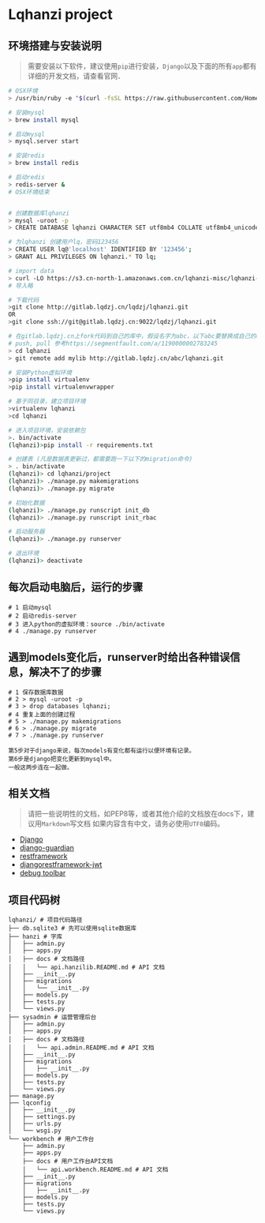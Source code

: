 Lqhanzi project
===============

环境搭建与安装说明
-------------
> 需要安装以下软件，建议使用`pip`进行安装，`Django`以及下面的所有`app`都有详细的开发文档，请查看官网．

```bash
# OSX环境
> /usr/bin/ruby -e "$(curl -fsSL https://raw.githubusercontent.com/Homebrew/install/master/install)"

# 安装mysql
> brew install mysql

# 启动mysql
> mysql.server start

# 安装redis
> brew install redis

# 启动redis
> redis-server &
# OSX环境结束


# 创建数据库lqhanzi
> mysql -uroot -p
> CREATE DATABASE lqhanzi CHARACTER SET utf8mb4 COLLATE utf8mb4_unicode_520_ci;

# 为lqhanzi 创建用户lq，密码123456
> CREATE USER lq@'localhost' IDENTIFIED BY '123456';
> GRANT ALL PRIVILEGES ON lqhanzi.* TO lq;

# import data
> curl -LO https://s3.cn-north-1.amazonaws.com.cn/lqhanzi-misc/lqhanzi-sql-20170205.zip
# 导入略

# 下载代码
>git clone http://gitlab.lqdzj.cn/lqdzj/lqhanzi.git
OR
>git clone ssh://git@gitlab.lqdzj.cn:9022/lqdzj/lqhanzi.git

# 在gitlab.lqdzj.cn上fork代码到自己的库中，假设名字为abc，以下abc要替换成自己的username
# push, pull 参考https://segmentfault.com/a/1190000002783245
> cd lqhanzi
> git remote add mylib http://gitlab.lqdzj.cn/abc/lqhanzi.git

# 安装Python虚拟环境
>pip install virtualenv
>pip install virtualenvwrapper

# 基于同目录，建立项目环境
>virtualenv lqhanzi
>cd lqhanzi

# 进入项目环境，安装依赖包
>. bin/activate
(lqhanzi)>pip install -r requirements.txt

# 创建表 (凡是数据表更新过，都需要跑一下以下的migration命令)
> . bin/activate
(lqhanzi)> cd lqhanzi/project
(lqhanzi)> ./manage.py makemigrations
(lqhanzi)> ./manage.py migrate

# 初始化数据
(lqhanzi)> ./manage.py runscript init_db
(lqhanzi)> ./manage.py runscript init_rbac

# 启动服务器
(lqhanzi)> ./manage.py runserver

# 退出环境
(lqhanzi)> deactivate

```

每次启动电脑后，运行的步骤
--------

```
# 1 启动mysql
# 2 启动redis-server
# 3 进入python的虚拟环境：source ./bin/activate
# 4 ./manage.py runserver
```

遇到models变化后，runserver时给出各种错误信息，解决不了的步骤
--------

```
# 1 保存数据库数据
# 2 > mysql -uroot -p
# 3 > drop databases lqhanzi;
# 4 重复上面的创建过程
# 5 > ./manage.py makemigrations  
# 6 > ./manage.py migrate
# 7 > ./manage.py runserver

第5步对于django来说，每次models有变化都有运行以便环境有记录。
第6步是django把变化更新到mysql中。
一般这两步连在一起做。
```

相关文档
-------
> 请把一些说明性的文档，如PEP8等，或者其他介绍的文档放在docs下，建议用`Markdown`写文档
> 如果内容含有中文，请务必使用`UTF8`编码。

* [Django](https://www.djangoproject.com/)
* [django-guardian](http://django-guardian.readthedocs.io/en/stable/)
* [restframework](http://www.django-rest-framework.org)
* [djangorestframework-jwt](https://github.com/GetBlimp/django-rest-framework-jwt)
* [debug toolbar](https://django-debug-toolbar.readthedocs.io/en/stable/installation.html)

项目代码树
------------------------

```text
lqhanzi/ # 项目代码路径
├── db.sqlite3 # 先可以使用sqlite数据库
├── hanzi # 字库
│   ├── admin.py
│   ├── apps.py
│   ├── docs # 文档路径
│   │   └── api.hanzilib.README.md # API 文档
│   ├── __init__.py
│   ├── migrations
│   │   └── __init__.py
│   ├── models.py
│   ├── tests.py
│   └── views.py
├── sysadmin # 运营管理后台
│   ├── admin.py
│   ├── apps.py
│   ├── docs # 文档路径
│   │   └── api.admin.README.md # API 文档
│   ├── __init__.py
│   ├── migrations
│   │   ├── __init__.py
│   ├── models.py
│   ├── tests.py
│   └── views.py
├── manage.py
├── lqconfig
│   ├── __init__.py
│   ├── settings.py
│   ├── urls.py
│   └── wsgi.py
└── workbench # 用户工作台
    ├── admin.py
    ├── apps.py
    ├── docs # 用户工作台API文档
    │   └── api.workbench.README.md # API 文档
    ├── __init__.py
    ├── migrations
    │   ├── __init__.py
    ├── models.py
    ├── tests.py
    └── views.py
```
